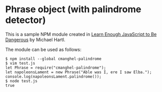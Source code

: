 # Phrase object (with palindrome detector) 

This is a sample NPM module created in [Learn Enough JavaScript to Be Dangerous](https://learnenough.com/javascript-tutorial) by Michael Hartl.

The module can be used as follows:
```
$ npm install --global cmanghel-palindrome
$ vim test.js
let Phrase = require("cmanghel-palindrome");
let napoleonsLament = new Phrase("Able was I, ere I saw Elba.");
console.log(napoleonsLament.palindrome());
$ node test.js
true
```
